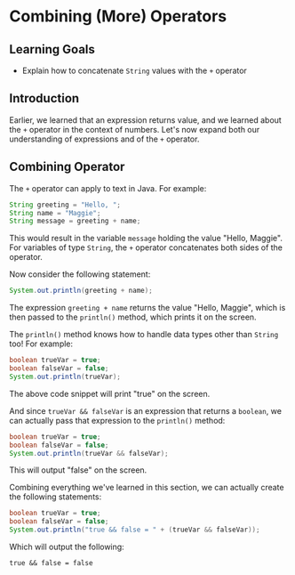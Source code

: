 # Combining (More) Operators

## Learning Goals

- Explain how to concatenate `String` values with the `+` operator

## Introduction

Earlier, we learned that an expression returns value, and we learned about the
`+` operator in the context of numbers. Let's now expand both our understanding
of expressions and of the `+` operator.

## Combining Operator

The `+` operator can apply to text in Java. For example:

```java
String greeting = "Hello, ";
String name = "Maggie";
String message = greeting + name;
```

This would result in the variable `message` holding the value "Hello, Maggie".
For variables of type `String`, the `+` operator concatenates both sides of the
operator.

Now consider the following statement:

```java
System.out.println(greeting + name);
```

The expression `greeting + name` returns the value "Hello, Maggie", which is
then passed to the `println()` method, which prints it on the screen.

The `println()` method knows how to handle data types other than `String`
too! For example:

```java
boolean trueVar = true;
boolean falseVar = false;
System.out.println(trueVar);
```

The above code snippet will print "true" on the screen.

And since `trueVar && falseVar` is an expression that returns a `boolean`, we
can actually pass that expression to the `println()` method:

```java
boolean trueVar = true;
boolean falseVar = false;
System.out.println(trueVar && falseVar);
```

This will output "false" on the screen.

Combining everything we've learned in this section, we can actually create the
following statements:

```java
boolean trueVar = true;
boolean falseVar = false;
System.out.println("true && false = " + (trueVar && falseVar));
```

Which will output the following:

```plaintext
true && false = false
```
